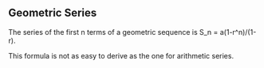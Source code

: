 Geometric Series
-------

The series of the first n terms of a geometric sequence is S_n = a(1-r^n)/(1-r).

This formula is not as easy to derive as the one for arithmetic series.
